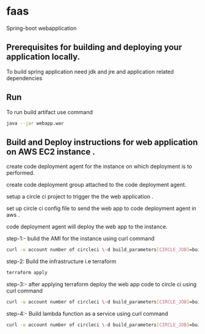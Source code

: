 # faas

Spring-boot webapplication

## Prerequisites for building and deploying your application locally.

To build spring application need jdk and jre and application related dependencies

## Run

To run build artifact use command 
 
 ```bash
java --jar webapp.war
```
## Build and Deploy instructions for web application on AWS EC2 instance .
create code deployment agent for the instance on which deployment is to performed.

create code deployment group attached to the code deployment agent.

setup a circle ci project to trigger the the web application .

set up circle ci config file to send the web app to code deployment agent in aws .

code deployment agent will deploy the web app to the instance.

step-1:- bulid the AMI for the instance using curl command
```bash
curl -u account number of circleci \-d build_parameters[CIRCLE_JOB]=build \link of the git AMI repository 
```

step-2: Build the infrastructure i.e terraform 
```bash
terraform apply
```

step-3:- after applying terraform deploy the web app code to circle ci using curl command
```bash
curl -u account number of circleci \-d build_parameters[CIRCLE_JOB]=build \link of the git Web-app repository
```

step-4:- Build lambda function as a service using curl command
```bash
curl -u account number of circleci \-d build_parameters[CIRCLE_JOB]=build \link of the git fass repository
``` 